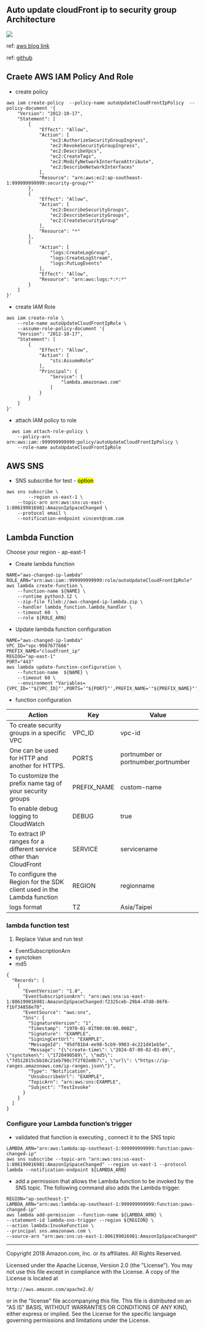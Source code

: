 
## Auto update cloudFront ip to security group Architecture
![](./resource/auto_update_arch.png)




ref: [aws blog link](https://aws.amazon.com/tw/blogs/security/automatically-update-security-groups-for-amazon-cloudfront-ip-ranges-using-aws-lambda/)

ref: [ github ](https://github.com/aws-samples/aws-cloudfront-samples/tree/master/update_security_groups_lambda)


## Craete AWS IAM Policy And Role

- create policy 

```
aws iam create-policy  --policy-name autoUpdateCloudFrontIpPolicy  --policy-document '{
    "Version": "2012-10-17",
    "Statement": [
        {
            "Effect": "Allow",
            "Action": [
                "ec2:AuthorizeSecurityGroupIngress",
                "ec2:RevokeSecurityGroupIngress",
                "ec2:DescribeVpcs",
                "ec2:CreateTags",
                "ec2:ModifyNetworkInterfaceAttribute",
                "ec2:DescribeNetworkInterfaces"
            ],
            "Resource": "arn:aws:ec2:ap-southeast-1:999999999999:security-group/*"
        },
        {
            "Effect": "Allow",
            "Action": [
                "ec2:DescribeSecurityGroups",
                "ec2:DescribeSecurityGroups",
                "ec2:CreateSecurityGroup"
            ],
            "Resource": "*"
        },
        {
            "Action": [
                "logs:CreateLogGroup",
                "logs:CreateLogStream",
                "logs:PutLogEvents"
            ],
            "Effect": "Allow",
            "Resource": "arn:aws:logs:*:*:*"
        }
    ]
}'
```

- create IAM Role

```
aws iam create-role \
    --role-name autoUpdateCloudFrontIpRole \
    --assume-role-policy-document '{
    "Version": "2012-10-17",
    "Statement": [
        {
            "Effect": "Allow",
            "Action": [
                "sts:AssumeRole"
            ],
            "Principal": {
                "Service": [
                    "lambda.amazonaws.com"
                ]
            }
        }
    ]
}'

```

- attach IAM policy to role
  
```
  aws iam attach-role-policy \
    --policy-arn arn:aws:iam::999999999999:policy/autoUpdateCloudFrontIpPolicy \
    --role-name autoUpdateCloudFrontIpRole
```

## AWS SNS 

- SNS subscribe for test  - <mark>option</mark>

```
aws sns subscribe \
		--region us-east-1 \
    --topic-arn arn:aws:sns:us-east-1:806199016981:AmazonIpSpaceChanged \
    --protocol email \
    --notification-endpoint vincent@com.com
```

##  Lambda Function

Choose your region - ap-east-1

- Create lambda function
  
```
NAME="aws-changed-ip-lambda"
ROLE_ARN="arn:aws:iam::999999999999:role/autoUpdateCloudFrontIpRole"
aws lambda create-function \
    --function-name ${NAME} \
    --runtime python3.12 \
    --zip-file fileb://aws-changed-ip-lambda.zip \
    --handler lambda_function.lambda_handler \
    --timeout 60  \
    --role ${ROLE_ARN}

```
- Update lambda function configuration

```
NAME="aws-changed-ip-lambda"
VPC_ID="vpc-9987677666"
PREFIX_NAME="cloudfront_ip"
REGIOG="ap-east-1"
PORT="443"
aws lambda update-function-configuration \
    --function-name  ${NAME} \
    --timeout 60 \
    --environment "Variables={VPC_ID='"${VPC_ID}"',PORTS='"${PORT}"',PREFIX_NAME='"${PREFIX_NAME}"',REGION='"${REGIOG}"',DEBUG=true}"
```


- function configuration

|Action|Key|Value|
|-|-|-|
|To create security groups in a specific VPC|VPC_ID| vpc-id|
|One can be used for HTTP and another for HTTPS.|PORTS|portnumber or portnumber,portnumber|
|To customize the prefix name tag of your security groups|PREFIX_NAME|custom-name|
|To enable debug logging to CloudWatch|DEBUG|true|
|To extract IP ranges for a different service other than CloudFront|SERVICE|servicename|
|To configure the Region for the SDK client used in the Lambda function|REGION|regionname|
|logs format|TZ|Asia/Taipei|


### lambda function test
1. Replace Value and run test
 
- EventSubscriptionArn
- synctoken
- md5
  
```
{
  "Records": [
    {
      "EventVersion": "1.0",
      "EventSubscriptionArn": "arn:aws:sns:us-east-1:806199016981:AmazonIpSpaceChanged:f2325ceb-29b4-47d8-86f6-f1bf34858e70",
      "EventSource": "aws:sns",
      "Sns": {
        "SignatureVersion": "1",
        "Timestamp": "1970-01-01T00:00:00.000Z",
        "Signature": "EXAMPLE",
        "SigningCertUrl": "EXAMPLE",
        "MessageId": "95df01b4-ee98-5cb9-9903-4c221d41eb5e",
        "Message": "{\"create-time\": \"2024-07-09-02-03-09\", \"synctoken\": \"1720490589\", \"md5\": \"7d512815cbb10c21eb790c7f2f02e0b7\", \"url\": \"https://ip-ranges.amazonaws.com/ip-ranges.json\"}",
        "Type": "Notification",
        "UnsubscribeUrl": "EXAMPLE",
        "TopicArn": "arn:aws:sns:EXAMPLE",
        "Subject": "TestInvoke"
      }
    }
  ]
}

```

### Configure your Lambda function’s trigger
- validated that function is executing , connect it to the SNS topic

```
LAMBDA_ARN="arn:aws:lambda:ap-southeast-1:999999999999:function:paws-changed-ip"
aws sns subscribe --topic-arn "arn:aws:sns:us-east-1:806199016981:AmazonIpSpaceChanged" --region us-east-1 --protocol lambda --notification-endpoint ${LAMBDA_ARN}

```

- add a permission that allows the Lambda function to be invoked by the SNS topic. The following command also adds the Lambda trigger.

```
REGION="ap-southeast-1"
LAMBDA_ARN="arn:aws:lambda:ap-southeast-1:999999999999:function:paws-changed-ip"
aws lambda add-permission --function-name ${LAMBDA_ARN} \
--statement-id lambda-sns-trigger --region ${REGION} \
--action lambda:InvokeFunction \
--principal sns.amazonaws.com \
--source-arn "arn:aws:sns:us-east-1:806199016981:AmazonIpSpaceChanged"

```

----
Copyright 2018 Amazon.com, Inc. or its affiliates. All Rights Reserved.

Licensed under the Apache License, Version 2.0 (the "License"). You may not use this file except in compliance with the License. A copy of the License is located at

```
http://aws.amazon.com/apache2.0/
```
or in the "license" file accompanying this file. This file is distributed on an "AS IS" BASIS, WITHOUT WARRANTIES OR CONDITIONS OF ANY KIND, either express or implied. See the License for the specific language governing permissions and limitations under the License.